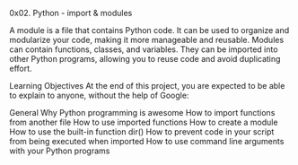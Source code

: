 0x02. Python - import & modules

A module is a file that contains Python code. It can be used to organize and modularize your code, making it more manageable and reusable. Modules can contain functions, classes, and variables. They can be imported into other Python programs, allowing you to reuse code and avoid duplicating effort.


Learning Objectives
At the end of this project, you are expected to be able to explain to anyone, without the help of Google:

General
Why Python programming is awesome
How to import functions from another file
How to use imported functions
How to create a module
How to use the built-in function dir()
How to prevent code in your script from being executed when imported
How to use command line arguments with your Python programs